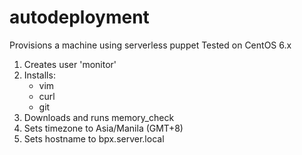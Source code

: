 # autodeployment

Provisions a machine using serverless puppet
Tested on CentOS 6.x
1. Creates user 'monitor'
2. Installs:
      - vim
      - curl
      - git
3. Downloads and runs memory_check
4. Sets timezone to Asia/Manila (GMT+8)
5. Sets hostname to bpx.server.local